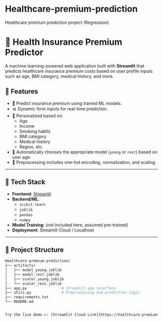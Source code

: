# Healthcare-premium-prediction
Healthcare premium prediction project (Regression)

# 🏥 Health Insurance Premium Predictor
A machine learning-powered web application built with **Streamlit** that predicts healthcare insurance premium costs based on user profile inputs such as age, BMI category, medical history, and more.

## 🚀 Features
- 🎯 Predict insurance premium using trained ML models.
- 📊 Dynamic form inputs for real-time prediction.
- 👤 Personalized based on:
  - Age
  - Income
  - Smoking habits
  - BMI category
  - Medical history
  - Region, etc.
- 🔁 Automatically chooses the appropriate model (`young` or `rest`) based on user age.
- 🧪 Preprocessing includes one-hot encoding, normalization, and scaling.

---

## 🧠 Tech Stack

- **Frontend**: [Streamlit](https://streamlit.io/)
- **Backend/ML**:
  - `scikit-learn`
  - `joblib`
  - `pandas`
  - `numpy`
- **Model Training**: (not included here, assumed pre-trained)
- **Deployment**: Streamlit Cloud / Localhost

---

## 📁 Project Structure

```bash
Healthcare-premium-prediction/
├── artifacts/
│   ├── model_young.joblib
│   ├── model_rest.joblib
│   ├── scaler_young.joblib
│   └── scaler_rest.joblib
├── app.py                # Streamlit app interface
├── utils.py              # Preprocessing and prediction logic
├── requirements.txt
└── README.md


Try the live demo 👉 [Streamlit Cloud Link](https://healthcare-premium-prediction-apps.streamlit.app/)

